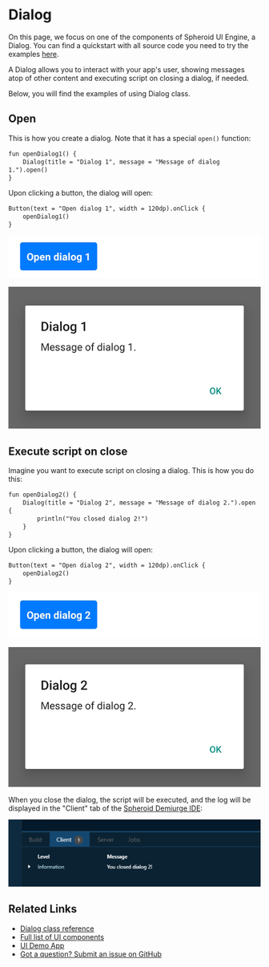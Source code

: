 # Dialog

On this page, we focus on one of the components of Spheroid UI Engine, a Dialog.
You can find a quickstart with all source code you need to try the examples 
[here](https://github.com/SpheroidUniverse/SpheroidScript/tree/master/examples/UI).

A Dialog allows you to interact with your app's user, 
showing messages atop of other content
and executing script on closing a dialog, if needed.

Below, you will find the examples of using Dialog class.

## Open

This is how you create a dialog. Note that it has a special `open()` function:

```
fun openDialog1() {
    Dialog(title = "Dialog 1", message = "Message of dialog 1.").open()
}
```

Upon clicking a button, the dialog will open:

```
Button(text = "Open dialog 1", width = 120dp).onClick {
    openDialog1()
}
```

![](../images/ui/dialog/dialog-open-1.png)

![](../images/ui/dialog/dialog-open-2.png)

## Execute script on close

Imagine you want to execute script on closing a dialog.
This is how you do this:

```
fun openDialog2() {
    Dialog(title = "Dialog 2", message = "Message of dialog 2.").open {
        println("You closed dialog 2!")
    }
}
```

Upon clicking a button, the dialog will open:

```
Button(text = "Open dialog 2", width = 120dp).onClick {
    openDialog2()
}
```

![](../images/ui/dialog/dialog-open-close-1.png)

![](../images/ui/dialog/dialog-open-close-2.png)

When you close the dialog, the script will be executed, and the log will be 
displayed in the "Client" tab of the 
[Spheroid Demiurge IDE](https://demiurge.spheroiduniverse.io/ide):

![](../images/ui/dialog/dialog-open-close-3.png)

## Related Links

- [Dialog class reference](../reference/spheroid.client.ui/-dialog/index.md)
- [Full list of UI components](index.md)
- [UI Demo App](https://github.com/SpheroidUniverse/SpheroidScript/tree/master/examples/UI)
- [Got a question? Submit an issue on GitHub](../submit-an-issue.md)